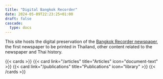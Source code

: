 ```yaml
---
title: "Digital Bangkok Recorder"
date: 2024-05-09T22:23:25+01:00
draft: false
cascade:
  type: docs
---
```

This site hosts the digital preservation of the 
[Bangkok Recorder newspaper](/publications/bangkok_recorder_1844_1845/), the first
newspaper to be printed in Thailand, other content related to the newspaper and 
Thai history.

{{< cards >}}
  {{< card link="/articles" title="Articles" icon="document-text" >}}
  {{< card link="/publications" title="Publications" icon="library" >}}
{{< /cards >}}